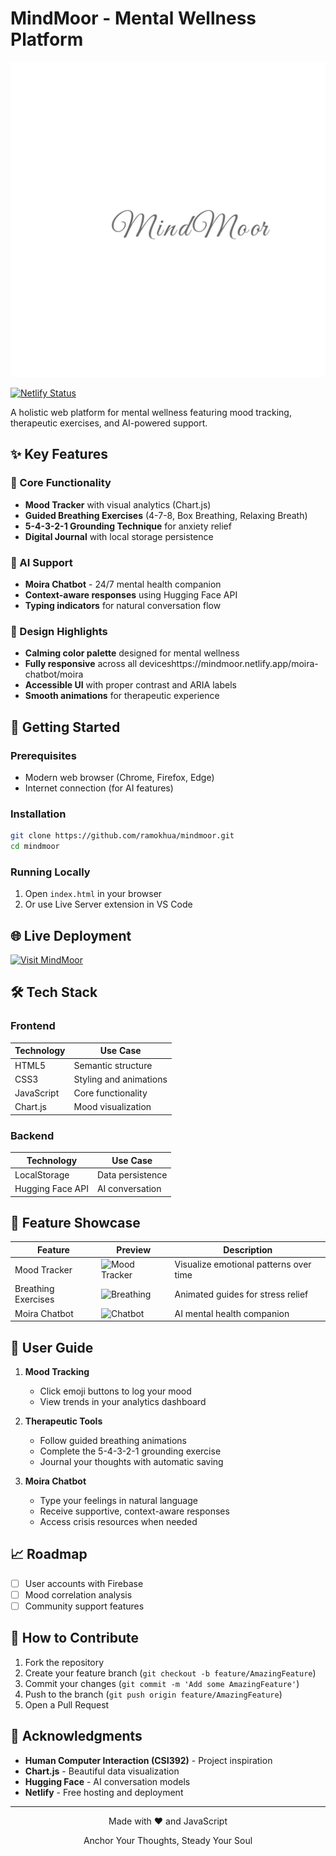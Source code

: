 # MindMoor - Mental Wellness Platform

![MindMoor Banner](logo-transparent.png)

[![Netlify Status](https://api.netlify.com/api/v1/badges/951ddffb-b337-41b3-b453-93fe7bb0f319/deploy-status)](https://app.netlify.com/sites/mindmoor/deploys) 

A holistic web platform for mental wellness featuring mood tracking, therapeutic exercises, and AI-powered support.
## ✨ Key Features

### 🧠 Core Functionality
- **Mood Tracker** with visual analytics (Chart.js)
- **Guided Breathing Exercises** (4-7-8, Box Breathing, Relaxing Breath)
- **5-4-3-2-1 Grounding Technique** for anxiety relief
- **Digital Journal** with local storage persistence

### 🤖 AI Support
- **Moira Chatbot** - 24/7 mental health companion
- **Context-aware responses** using Hugging Face API
- **Typing indicators** for natural conversation flow

### 🎨 Design Highlights
- **Calming color palette** designed for mental wellness
- **Fully responsive** across all deviceshttps://mindmoor.netlify.app/moira-chatbot/moira
- **Accessible UI** with proper contrast and ARIA labels
- **Smooth animations** for therapeutic experience

## 🚀 Getting Started

### Prerequisites
- Modern web browser (Chrome, Firefox, Edge)
- Internet connection (for AI features)

### Installation
```bash
git clone https://github.com/ramokhua/mindmoor.git
cd mindmoor
```

### Running Locally
1. Open `index.html` in your browser
2. Or use Live Server extension in VS Code

## 🌐 Live Deployment
[![Visit MindMoor](https://img.shields.io/badge/Visit-MindMoor-5d93a6?style=for-the-badge)](https://mindmoor.netlify.app/)

## 🛠️ Tech Stack

### Frontend
| Technology | Use Case |
|------------|----------|
| HTML5 | Semantic structure |
| CSS3 | Styling and animations |
| JavaScript | Core functionality |
| Chart.js | Mood visualization |

### Backend
| Technology | Use Case |
|------------|----------|
| LocalStorage | Data persistence |
| Hugging Face API | AI conversation |

## 📸 Feature Showcase

| Feature | Preview | Description |
|---------|---------|-------------|
| Mood Tracker | ![Mood Tracker](https://mindmoor.netlify.app/mood/mood-tracker) | Visualize emotional patterns over time |
| Breathing Exercises | ![Breathing](https://mindmoor.netlify.app/breathing/breathing) | Animated guides for stress relief |
| Moira Chatbot | ![Chatbot](https://mindmoor.netlify.app/moira-chatbot/moira) | AI mental health companion |

## 📖 User Guide

1. **Mood Tracking**
   - Click emoji buttons to log your mood
   - View trends in your analytics dashboard

2. **Therapeutic Tools**
   - Follow guided breathing animations
   - Complete the 5-4-3-2-1 grounding exercise
   - Journal your thoughts with automatic saving

3. **Moira Chatbot**
   - Type your feelings in natural language
   - Receive supportive, context-aware responses
   - Access crisis resources when needed

## 📈 Roadmap

- [ ] User accounts with Firebase
- [ ] Mood correlation analysis
- [ ] Community support features

## 🤝 How to Contribute

1. Fork the repository
2. Create your feature branch (`git checkout -b feature/AmazingFeature`)
3. Commit your changes (`git commit -m 'Add some AmazingFeature'`)
4. Push to the branch (`git push origin feature/AmazingFeature`)
5. Open a Pull Request


## 🙏 Acknowledgments

- **Human Computer Interaction (CSI392)** - Project inspiration
- **Chart.js** - Beautiful data visualization
- **Hugging Face** - AI conversation models
- **Netlify** - Free hosting and deployment

---

<div align="center">
  <p>Made with ❤️ and JavaScript</p>
  <p>Anchor Your Thoughts, Steady Your Soul</p>
</div>
